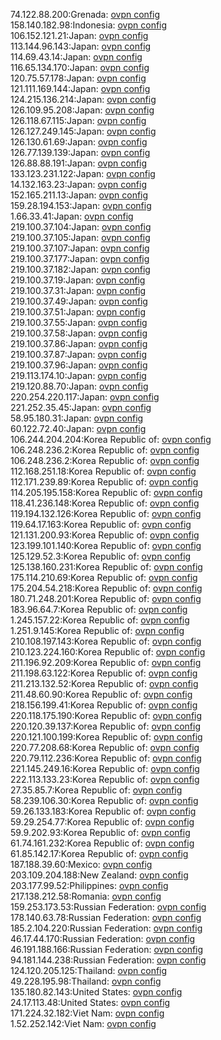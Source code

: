 74.122.88.200:Grenada: [ovpn config](vpn/74_122_88_200.ovpn)  
158.140.182.98:Indonesia: [ovpn config](vpn/158_140_182_98.ovpn)  
106.152.121.21:Japan: [ovpn config](vpn/106_152_121_21.ovpn)  
113.144.96.143:Japan: [ovpn config](vpn/113_144_96_143.ovpn)  
114.69.43.14:Japan: [ovpn config](vpn/114_69_43_14.ovpn)  
116.65.134.170:Japan: [ovpn config](vpn/116_65_134_170.ovpn)  
120.75.57.178:Japan: [ovpn config](vpn/120_75_57_178.ovpn)  
121.111.169.144:Japan: [ovpn config](vpn/121_111_169_144.ovpn)  
124.215.136.214:Japan: [ovpn config](vpn/124_215_136_214.ovpn)  
126.109.95.208:Japan: [ovpn config](vpn/126_109_95_208.ovpn)  
126.118.67.115:Japan: [ovpn config](vpn/126_118_67_115.ovpn)  
126.127.249.145:Japan: [ovpn config](vpn/126_127_249_145.ovpn)  
126.130.61.69:Japan: [ovpn config](vpn/126_130_61_69.ovpn)  
126.77.139.139:Japan: [ovpn config](vpn/126_77_139_139.ovpn)  
126.88.88.191:Japan: [ovpn config](vpn/126_88_88_191.ovpn)  
133.123.231.122:Japan: [ovpn config](vpn/133_123_231_122.ovpn)  
14.132.163.23:Japan: [ovpn config](vpn/14_132_163_23.ovpn)  
152.165.211.13:Japan: [ovpn config](vpn/152_165_211_13.ovpn)  
159.28.194.153:Japan: [ovpn config](vpn/159_28_194_153.ovpn)  
1.66.33.41:Japan: [ovpn config](vpn/1_66_33_41.ovpn)  
219.100.37.104:Japan: [ovpn config](vpn/219_100_37_104.ovpn)  
219.100.37.105:Japan: [ovpn config](vpn/219_100_37_105.ovpn)  
219.100.37.107:Japan: [ovpn config](vpn/219_100_37_107.ovpn)  
219.100.37.177:Japan: [ovpn config](vpn/219_100_37_177.ovpn)  
219.100.37.182:Japan: [ovpn config](vpn/219_100_37_182.ovpn)  
219.100.37.19:Japan: [ovpn config](vpn/219_100_37_19.ovpn)  
219.100.37.31:Japan: [ovpn config](vpn/219_100_37_31.ovpn)  
219.100.37.49:Japan: [ovpn config](vpn/219_100_37_49.ovpn)  
219.100.37.51:Japan: [ovpn config](vpn/219_100_37_51.ovpn)  
219.100.37.55:Japan: [ovpn config](vpn/219_100_37_55.ovpn)  
219.100.37.58:Japan: [ovpn config](vpn/219_100_37_58.ovpn)  
219.100.37.86:Japan: [ovpn config](vpn/219_100_37_86.ovpn)  
219.100.37.87:Japan: [ovpn config](vpn/219_100_37_87.ovpn)  
219.100.37.96:Japan: [ovpn config](vpn/219_100_37_96.ovpn)  
219.113.174.10:Japan: [ovpn config](vpn/219_113_174_10.ovpn)  
219.120.88.70:Japan: [ovpn config](vpn/219_120_88_70.ovpn)  
220.254.220.117:Japan: [ovpn config](vpn/220_254_220_117.ovpn)  
221.252.35.45:Japan: [ovpn config](vpn/221_252_35_45.ovpn)  
58.95.180.31:Japan: [ovpn config](vpn/58_95_180_31.ovpn)  
60.122.72.40:Japan: [ovpn config](vpn/60_122_72_40.ovpn)  
106.244.204.204:Korea Republic of: [ovpn config](vpn/106_244_204_204.ovpn)  
106.248.236.2:Korea Republic of: [ovpn config](vpn/106_248_236_2.ovpn)  
106.248.236.2:Korea Republic of: [ovpn config](vpn/106_248_236_2.ovpn)  
112.168.251.18:Korea Republic of: [ovpn config](vpn/112_168_251_18.ovpn)  
112.171.239.89:Korea Republic of: [ovpn config](vpn/112_171_239_89.ovpn)  
114.205.195.158:Korea Republic of: [ovpn config](vpn/114_205_195_158.ovpn)  
118.41.236.148:Korea Republic of: [ovpn config](vpn/118_41_236_148.ovpn)  
119.194.132.126:Korea Republic of: [ovpn config](vpn/119_194_132_126.ovpn)  
119.64.17.163:Korea Republic of: [ovpn config](vpn/119_64_17_163.ovpn)  
121.131.200.93:Korea Republic of: [ovpn config](vpn/121_131_200_93.ovpn)  
123.199.101.140:Korea Republic of: [ovpn config](vpn/123_199_101_140.ovpn)  
125.129.52.3:Korea Republic of: [ovpn config](vpn/125_129_52_3.ovpn)  
125.138.160.231:Korea Republic of: [ovpn config](vpn/125_138_160_231.ovpn)  
175.114.210.69:Korea Republic of: [ovpn config](vpn/175_114_210_69.ovpn)  
175.204.54.218:Korea Republic of: [ovpn config](vpn/175_204_54_218.ovpn)  
180.71.248.201:Korea Republic of: [ovpn config](vpn/180_71_248_201.ovpn)  
183.96.64.7:Korea Republic of: [ovpn config](vpn/183_96_64_7.ovpn)  
1.245.157.22:Korea Republic of: [ovpn config](vpn/1_245_157_22.ovpn)  
1.251.9.145:Korea Republic of: [ovpn config](vpn/1_251_9_145.ovpn)  
210.108.197.143:Korea Republic of: [ovpn config](vpn/210_108_197_143.ovpn)  
210.123.224.160:Korea Republic of: [ovpn config](vpn/210_123_224_160.ovpn)  
211.196.92.209:Korea Republic of: [ovpn config](vpn/211_196_92_209.ovpn)  
211.198.63.122:Korea Republic of: [ovpn config](vpn/211_198_63_122.ovpn)  
211.213.132.52:Korea Republic of: [ovpn config](vpn/211_213_132_52.ovpn)  
211.48.60.90:Korea Republic of: [ovpn config](vpn/211_48_60_90.ovpn)  
218.156.199.41:Korea Republic of: [ovpn config](vpn/218_156_199_41.ovpn)  
220.118.175.190:Korea Republic of: [ovpn config](vpn/220_118_175_190.ovpn)  
220.120.39.137:Korea Republic of: [ovpn config](vpn/220_120_39_137.ovpn)  
220.121.100.199:Korea Republic of: [ovpn config](vpn/220_121_100_199.ovpn)  
220.77.208.68:Korea Republic of: [ovpn config](vpn/220_77_208_68.ovpn)  
220.79.112.236:Korea Republic of: [ovpn config](vpn/220_79_112_236.ovpn)  
221.145.249.16:Korea Republic of: [ovpn config](vpn/221_145_249_16.ovpn)  
222.113.133.23:Korea Republic of: [ovpn config](vpn/222_113_133_23.ovpn)  
27.35.85.7:Korea Republic of: [ovpn config](vpn/27_35_85_7.ovpn)  
58.239.106.30:Korea Republic of: [ovpn config](vpn/58_239_106_30.ovpn)  
59.26.133.183:Korea Republic of: [ovpn config](vpn/59_26_133_183.ovpn)  
59.29.254.77:Korea Republic of: [ovpn config](vpn/59_29_254_77.ovpn)  
59.9.202.93:Korea Republic of: [ovpn config](vpn/59_9_202_93.ovpn)  
61.74.161.232:Korea Republic of: [ovpn config](vpn/61_74_161_232.ovpn)  
61.85.142.17:Korea Republic of: [ovpn config](vpn/61_85_142_17.ovpn)  
187.188.39.60:Mexico: [ovpn config](vpn/187_188_39_60.ovpn)  
203.109.204.188:New Zealand: [ovpn config](vpn/203_109_204_188.ovpn)  
203.177.99.52:Philippines: [ovpn config](vpn/203_177_99_52.ovpn)  
217.138.212.58:Romania: [ovpn config](vpn/217_138_212_58.ovpn)  
159.253.173.53:Russian Federation: [ovpn config](vpn/159_253_173_53.ovpn)  
178.140.63.78:Russian Federation: [ovpn config](vpn/178_140_63_78.ovpn)  
185.2.104.220:Russian Federation: [ovpn config](vpn/185_2_104_220.ovpn)  
46.17.44.170:Russian Federation: [ovpn config](vpn/46_17_44_170.ovpn)  
46.191.188.166:Russian Federation: [ovpn config](vpn/46_191_188_166.ovpn)  
94.181.144.238:Russian Federation: [ovpn config](vpn/94_181_144_238.ovpn)  
124.120.205.125:Thailand: [ovpn config](vpn/124_120_205_125.ovpn)  
49.228.195.98:Thailand: [ovpn config](vpn/49_228_195_98.ovpn)  
135.180.82.143:United States: [ovpn config](vpn/135_180_82_143.ovpn)  
24.17.113.48:United States: [ovpn config](vpn/24_17_113_48.ovpn)  
171.224.32.182:Viet Nam: [ovpn config](vpn/171_224_32_182.ovpn)  
1.52.252.142:Viet Nam: [ovpn config](vpn/1_52_252_142.ovpn)  

